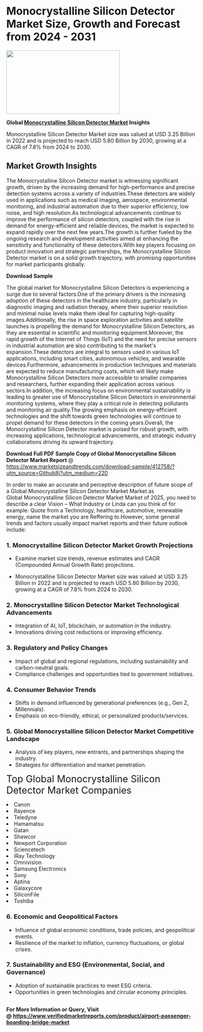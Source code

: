 <H1>Monocrystalline Silicon Detector Market Size, Growth and Forecast from 2024 - 2031</H1><img class="aligncenter size-medium wp-image-584254" src="https://thirdeyenews.in/wp-content/uploads/2024/09/Global-Market-Research-300x168.jpeg" alt="" width="300" height="168" /><p><strong>Global&nbsp;<a href="https://www.marketsizeandtrends.com/download-sample/412758/?utm_source=Github8j?utm_medium=220">Monocrystalline Silicon Detector Market</a> Insights</strong></p><p>Monocrystalline Silicon Detector Market size was valued at USD 3.25 Billion in 2022 and is projected to reach USD 5.80 Billion by 2030, growing at a CAGR of 7.8% from 2024 to 2030.</p><p><h2>Market Growth Insights</h2> <p>The Monocrystalline Silicon Detector market is witnessing significant growth, driven by the increasing demand for high-performance and precise detection systems across a variety of industries.These detectors are widely used in applications such as medical imaging, aerospace, environmental monitoring, and industrial automation due to their superior efficiency, low noise, and high resolution.As technological advancements continue to improve the performance of silicon detectors, coupled with the rise in demand for energy-efficient and reliable devices, the market is expected to expand rapidly over the next few years.The growth is further fueled by the ongoing research and development activities aimed at enhancing the sensitivity and functionality of these detectors.With key players focusing on product innovation and strategic partnerships, the Monocrystalline Silicon Detector market is on a solid growth trajectory, with promising opportunities for market participants globally.</p> <p><strong>Download Sample</strong></p> <p>The global market for Monocrystalline Silicon Detectors is experiencing a surge due to several factors.One of the primary drivers is the increasing adoption of these detectors in the healthcare industry, particularly in diagnostic imaging and radiation therapy, where their superior resolution and minimal noise levels make them ideal for capturing high-quality images.Additionally, the rise in space exploration activities and satellite launches is propelling the demand for Monocrystalline Silicon Detectors, as they are essential in scientific and monitoring equipment.Moreover, the rapid growth of the Internet of Things (IoT) and the need for precise sensors in industrial automation are also contributing to the market's expansion.These detectors are integral to sensors used in various IoT applications, including smart cities, autonomous vehicles, and wearable devices.Furthermore, advancements in production techniques and materials are expected to reduce manufacturing costs, which will likely make Monocrystalline Silicon Detectors more accessible to smaller companies and researchers, further expanding their application across various sectors.In addition, the increasing focus on environmental sustainability is leading to greater use of Monocrystalline Silicon Detectors in environmental monitoring systems, where they play a critical role in detecting pollutants and monitoring air quality.The growing emphasis on energy-efficient technologies and the shift towards green technologies will continue to propel demand for these detectors in the coming years.Overall, the Monocrystalline Silicon Detector market is poised for robust growth, with increasing applications, technological advancements, and strategic industry collaborations driving its upward trajectory.</p> <p><span class=""><strong>Download Full PDF Sample Copy of Global Monocrystalline Silicon Detector Market Report</strong> @ <a href="https://www.marketsizeandtrends.com/download-sample/412758/?utm_source=Github8j?utm_medium=220" target="_blank">https://www.marketsizeandtrends.com/download-sample/412758/?utm_source=Github8j?utm_medium=220</a></span></p><p>In order to make an accurate and perceptive description of future scope of a Global&nbsp;Monocrystalline Silicon Detector Market Market as Global&nbsp;Monocrystalline Silicon Detector Market Market of 2025, you need to describe a clear Vision &ndash; What Industry or Linda can you think of for example: Quote from a Technology, healthcare, automotive, renewable energy, name the market you are Reffering to.However, some general trends and factors usually impact market reports and their future outlook include:</p><h3>1.&nbsp;<strong>Monocrystalline Silicon Detector Market Growth Projections</strong></h3><ul><li>Examine market size trends, revenue estimates and CAGR (Compounded Annual Growth Rate) projections.</li><li><p>Monocrystalline Silicon Detector Market size was valued at USD 3.25 Billion in 2022 and is projected to reach USD 5.80 Billion by 2030, growing at a CAGR of 7.8% from 2024 to 2030.</p></li></ul><h3>2.&nbsp;<strong>Monocrystalline Silicon Detector Market Technological Advancements</strong></h3><ul><li>Integration of AI, IoT, blockchain, or automation in the industry.</li><li>Innovations driving cost reductions or improving efficiency.</li></ul><h3>3.&nbsp;<strong>Regulatory and Policy Changes</strong></h3><ul><li>Impact of global and regional regulations, including sustainability and carbon-neutral goals.</li><li>Compliance challenges and opportunities tied to government initiatives.</li></ul><h3>4.&nbsp;<strong>Consumer Behavior Trends</strong></h3><ul><li>Shifts in demand influenced by generational preferences (e.g., Gen Z, Millennials).</li><li>Emphasis on eco-friendly, ethical, or personalized products/services.</li></ul><h3>5.&nbsp;<strong>Global Monocrystalline Silicon Detector Market Competitive Landscape</strong></h3><ul><li>Analysis of key players, new entrants, and partnerships shaping the industry.</li><li>Strategies for differentiation and market penetration.</li></ul><p data-pm-slice="1 1 []"><span style="color: inherit; font-family: inherit; font-size: 25px;">Top Global Monocrystalline Silicon Detector Market Companies</span></p><div class="" data-test-id=""><p><li>Canon</li><li> Rayence</li><li> Teledyne</li><li> Hamamatsu</li><li> Gatan</li><li> Shawcor</li><li> Newport Corporation</li><li> Sciencetech</li><li> iRay Technology</li><li> Omnivision</li><li> Samsung Electronics</li><li> Sony</li><li> Aptina</li><li> Galaxycore</li><li> SiliconFile</li><li> Toshiba</li></p></div><h3>6.&nbsp;<strong>Economic and Geopolitical Factors</strong></h3><ul><li>Influence of global economic conditions, trade policies, and geopolitical events.</li><li>Resilience of the market to inflation, currency fluctuations, or global crises.</li></ul><h3>7.&nbsp;<strong>Sustainability and ESG (Environmental, Social, and Governance)</strong></h3><ul><li>Adoption of sustainable practices to meet ESG criteria.</li><li>Opportunities in green technologies and circular economy principles.</li></ul><h2><strong style="font-size: 14px;">For More Information or Query, Visit @&nbsp;</strong><a style="background-color: #ffffff; font-size: 14px;" href="https://www.marketsizeandtrends.com/report/monocrystalline-silicon-detector-market/" target="_blank">https://www.verifiedmarketreports.com/product/airport-passenger-boarding-bridge-market</a></h2>
